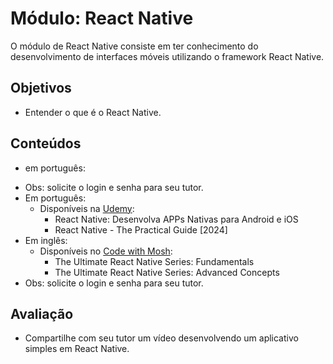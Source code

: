 # Módulo: React Native

O módulo de React Native consiste em ter conhecimento do desenvolvimento de interfaces móveis utilizando o framework React Native.

## Objetivos
* Entender o que é o React Native.

## Conteúdos
 - em português:
  * Obs: solicite o login e senha para seu tutor.
  * Em português:
    * Disponíveis na [Udemy](https://www.udemy.com/):
      * React Native: Desenvolva APPs Nativas para Android e iOS
      * React Native - The Practical Guide [2024]
  * Em inglês:
    * Disponíveis no [Code with Mosh](https://codewithmosh.teachable.com):
      * The Ultimate React Native Series: Fundamentals
      * The Ultimate React Native Series: Advanced Concepts
  * Obs: solicite o login e senha para seu tutor.

## Avaliação
* Compartilhe com seu tutor um vídeo desenvolvendo um aplicativo simples em React Native. 
